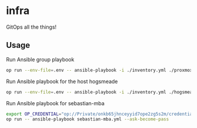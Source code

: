 # infra

GitOps all the things!

## Usage

Run Ansible group playbook

```sh
op run --env-file=.env -- ansible-playbook -i ./inventory.yml ./proxmox_nodes.yml
```

Run Ansible playbook for the host hogsmeade

```sh
op run --env-file=.env -- ansible-playbook -i ./inventory.yml ./hogsmeade.yml
```

Run Ansible playbook for sebastian-mba

```sh
export OP_CREDENTIAL="op://Private/onkb65jhnceyyid7ope2zg5s2m/credential"
op run -- ansible-playbook sebastian-mba.yml --ask-become-pass
```
